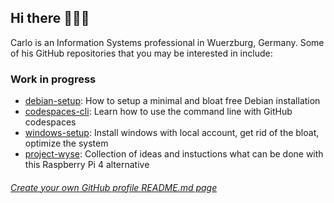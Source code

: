 ## Hi there 👋👋👋

Carlo is an Information Systems professional in Wuerzburg, Germany. Some of his GitHub repositories that you may be interested in include:

### Work in progress

- [debian-setup](https://github.com/dengdenglele/debian-setup): How to setup a minimal and bloat free Debian installation
- [codespaces-cli](https://github.com/dengdenglele/codespaces-cli): Learn how to use the command line with GitHub codespaces
- [windows-setup](https://github.com/dengdenglele/windows-setup): Install windows with local account, get rid of the bloat, optimize the system
- [project-wyse](https://github.com/dengdenglele/project-wyse): Collection of ideas and instuctions what can be done with this Raspberry Pi 4 alternative

<!--
**dengdenglele/dengdenglele** is a ✨ _special_ ✨ repository because its `README.md` (this file) appears on your GitHub profile.

Here are some ideas to get you started:

- 🔭 I’m currently working on ...
- 🌱 I’m currently learning ...
- 👯 I’m looking to collaborate on ...
- 🤔 I’m looking for help with ...
- 💬 Ask me about ...
- 📫 How to reach me: ...
- 😄 Pronouns: ...
- ⚡ Fun fact: ...
-->


###### [Create your own GitHub profile README.md page](https://docs.github.com/en/account-and-profile/setting-up-and-managing-your-github-profile/customizing-your-profile/managing-your-profile-readme)
